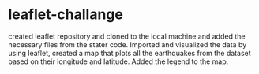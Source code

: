 # leaflet-challange
created leaflet repository and cloned to the local machine and added the necessary files from the stater code.
Imported and visualized the data by using leaflet, created a map that plots all the earthquakes from the dataset based on their longitude and latitude. Added the legend to the map.

